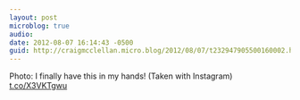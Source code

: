 ```yaml
---
layout: post
microblog: true
audio: 
date: 2012-08-07 16:14:43 -0500
guid: http://craigmcclellan.micro.blog/2012/08/07/t232947905500160002.html
---
```

Photo: I finally have this in my hands! (Taken with Instagram) [t.co/X3VKTgwu](http://t.co/X3VKTgwu)
